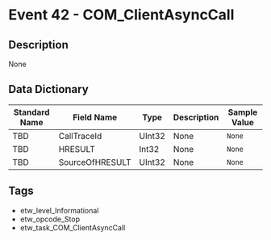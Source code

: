 # Event 42 - COM_ClientAsyncCall

## Description
None

## Data Dictionary
|Standard Name|Field Name|Type|Description|Sample Value|
|---|---|---|---|---|
|TBD|CallTraceId|UInt32|None|`None`|
|TBD|HRESULT|Int32|None|`None`|
|TBD|SourceOfHRESULT|UInt32|None|`None`|

## Tags
* etw_level_Informational
* etw_opcode_Stop
* etw_task_COM_ClientAsyncCall